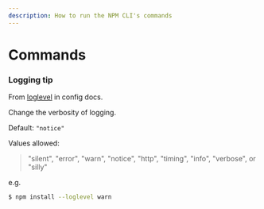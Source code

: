 ```yaml
---
description: How to run the NPM CLI's commands
---
```

# Commands


### Logging tip

From [loglevel](https://docs.npmjs.com/cli/v7/using-npm/config#loglevel) in config docs.

Change the verbosity of logging.

Default: `"notice"`

Values allowed:

> "silent", "error", "warn", "notice", "http", "timing", "info", "verbose", or "silly"


e.g.

```sh
$ npm install --loglevel warn
```
